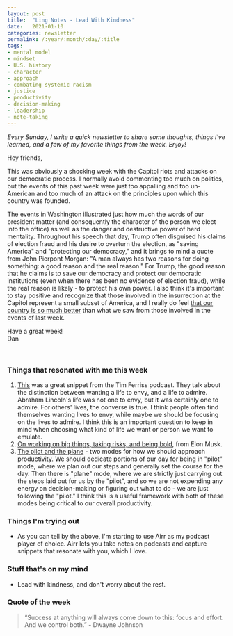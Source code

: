 ```yaml
---
layout: post
title:  "Ling Notes - Lead With Kindness"
date:   2021-01-10
categories: newsletter
permalink: /:year/:month/:day/:title
tags:
- mental model
- mindset
- U.S. history
- character
- approach
- combating systemic racism
- justice
- productivity
- decision-making
- leadership
- note-taking
---
```


*Every Sunday, I write a quick newsletter to share some thoughts, things I've learned, and a few of my favorite things from the week. Enjoy!*

Hey friends,

This was obviously a shocking week with the Capitol riots and attacks on our democratic process. I normally avoid commenting too much on politics, but the events of this past week were just too appalling and too un-American and too much of an attack on the principles upon which this country was founded.

The events in Washington illustrated just how much the words of our president matter (and consequently the character of the person we elect into the office) as well as the danger and destructive power of herd mentality. Throughout his speech that day, Trump often disguised his claims of election fraud and his desire to overturn the election, as "saving America" and "protecting our democracy," and it brings to mind a quote from John Pierpont Morgan: "A man always has two reasons for doing something: a good reason and the real reason." For Trump, the good reason that he claims is to save our democracy and protect our democratic institutions (even when there has been no evidence of election fraud), while the real reason is likely - to protect his own power. I also think it's important to stay positive and recognize that those involved in the insurrection at the Capitol represent a small subset of America, and I really do feel [that our country is so much better](https://twitter.com/JoeBiden/status/1346932050746630149) than what we saw from those involved in the events of last week.

Have a great week!\
Dan

<br>

### Things that resonated with me this week

1. [This](https://www.airr.io/quote/5fccefc2188b84ac725b19cc) was a great snippet from the Tim Ferriss podcast. They talk about the distinction between wanting a life to envy, and a life to admire. Abraham Lincoln's life was not one to envy, but it was certainly one to admire. For others' lives, the converse is true. I think people often find themselves wanting lives to envy, while maybe we should be focusing on the lives to admire. I think this is an important question to keep in mind when choosing what kind of life we want or person we want to emulate.
2. [On working on big things, taking risks, and being bold](https://vm.tiktok.com/ZMJ7oByd4/), from Elon Musk.
3. [The pilot and the plane](https://www.airr.io/quote/5ff69d738a92428c167cb552) - two modes for how we should approach productivity. We should dedicate portions of our day for being in "pilot" mode, where we plan out our steps and generally set the course for the day. Then there is "plane" mode, where we are strictly just carrying out the steps laid out for us by the "pilot", and so we are not expending any energy on decision-making or figuring out what to do - we are just following the "pilot." I think this is a useful framework with both of these modes being critical to our overall productivity.

### Things I'm trying out

- As you can tell by the above, I'm starting to use Airr as my podcast player of choice. Airr lets you take notes on podcasts and capture snippets that resonate with you, which I love.

### Stuff that's on my mind

- Lead with kindness, and don't worry about the rest.

### Quote of the week

> “Success at anything will always come down to this: focus and effort. And we control both.” - Dwayne Johnson
